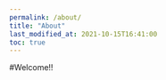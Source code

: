 ```yaml
---
permalink: /about/
title: "About"
last_modified_at: 2021-10-15T16:41:00
toc: true
---
```

#Welcome!!
